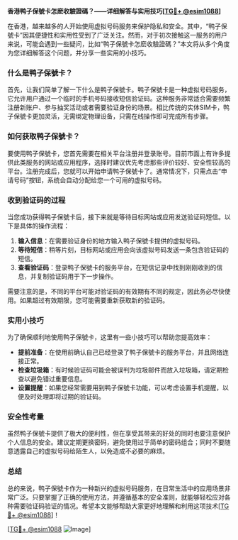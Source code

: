 **香港鸭子保號卡怎麽收驗證碼？——详细解答与实用技巧[[TG💪+ @esim1088](https://t.me/s/esim1088)]**

在香港，越来越多的人开始使用虚拟号码服务来保护隐私和安全。其中，“鸭子保號卡”因其便捷性和实用性受到了广泛关注。然而，对于初次接触这一服务的用户来说，可能会遇到一些疑问，比如“鸭子保號卡怎麽收驗證碼？”本文将从多个角度为您详细解答这个问题，并分享一些实用的小技巧。

### 什么是鸭子保號卡？

首先，让我们简单了解一下什么是鸭子保號卡。鸭子保號卡是一种虚拟号码服务，它允许用户通过一个临时的手机号码接收短信验证码。这种服务非常适合需要频繁注册新账户、参与抽奖活动或者需要验证身份的场景。相比传统的实体SIM卡，鸭子保號卡更加灵活，无需绑定物理设备，只需在线操作即可完成所有步骤。

### 如何获取鸭子保號卡？

要使用鸭子保號卡，您首先需要在相关平台注册并登录账号。目前市面上有许多提供此类服务的网站或应用程序，选择时建议优先考虑那些评价较好、安全性较高的平台。注册完成后，您就可以开始申请鸭子保號卡了。通常情况下，只需点击“申请号码”按钮，系统会自动分配给您一个可用的虚拟号码。

### 收到验证码的过程

当您成功获得鸭子保號卡后，接下来就是等待目标网站或应用发送验证码短信。以下是具体的操作流程：

1. **输入信息**：在需要验证身份的地方输入鸭子保號卡提供的虚拟号码。
2. **等待短信**：稍等片刻，目标网站或应用会向该虚拟号码发送一条包含验证码的短信。
3. **查看验证码**：登录鸭子保號卡的服务平台，在短信记录中找到刚刚收到的信息，并复制验证码用于下一步操作。

需要注意的是，不同的平台可能对验证码的有效期有不同的规定，因此务必尽快使用。如果超过有效期限，您可能需要重新获取新的验证码。

### 实用小技巧

为了确保顺利地使用鸭子保號卡，这里有一些小技巧可以帮助您提高效率：

- **提前准备**：在使用前确认自己已经登录了鸭子保號卡的服务平台，并且网络连接正常。
- **检查垃圾箱**：有时候验证码可能会被误判为垃圾邮件而放入垃圾箱，请定期检查以避免错过重要信息。
- **设置提醒**：如果您经常需要用到鸭子保號卡功能，可以考虑设置手机提醒，以便及时处理即将过期的验证码。

### 安全性考量

虽然鸭子保號卡提供了极大的便利性，但在享受其带来的好处的同时也要注意保护个人信息的安全。建议定期更换密码，避免使用过于简单的密码组合；同时不要随意透露自己的虚拟号码给陌生人，以免造成不必要的麻烦。

### 总结

总的来说，鸭子保號卡作为一种新兴的虚拟号码服务，在日常生活中的应用场景非常广泛。只要掌握了正确的使用方法，并遵循基本的安全准则，就能够轻松应对各种需要验证码验证的情况。希望本文能够帮助大家更好地理解和利用这项技术[[TG💪+ @esim1088](https://t.me/s/esim1088)]！

[[TG💪+ @esim1088](https://t.me/s/esim1088) ![Image](https://i.postimg.cc/4NQfJmqS/Snipaste-2025-05-13-00-14-12.png)]